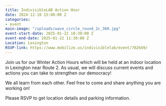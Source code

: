 ```yaml
---
title: IndivisibleLAB Action Hour
date: 2024-12-18 15:00:00 Z
categories:
- event
main-image: "/uploads/wave_circle_round_2c_360.jpg"
event-start-date: 2025-01-22 10:30:00 Z
event-end-date: 2025-01-22 11:30:00 Z
Location: Lexington
RSVP-link: https://www.mobilize.us/indivisiblelab/event/702649/
---
```


Join us for our Winter Action Hours which will be held at an indoor location in Lexington near Route 2. As usual, we will discuss current events and actions you can take to strengthen our democracy!

We all learn from each other. Feel free to come and share anything you are working on!

Please RSVP to get location details and parking information.